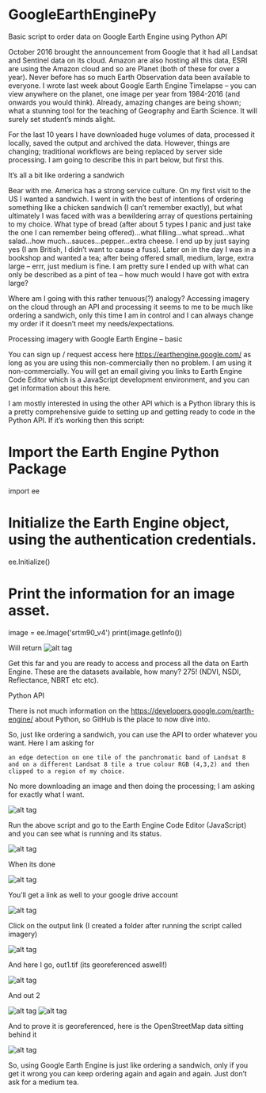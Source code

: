 # GoogleEarthEnginePy
Basic script to order data on Google Earth Engine using Python API

October 2016 brought the announcement from Google that it had all Landsat and Sentinel data on its cloud. Amazon are also hosting all this data, ESRI are using the Amazon cloud and so are Planet (both of these for over a year). Never before has so much Earth Observation data been available to everyone. I wrote last week about Google Earth Engine Timelapse – you can view anywhere on the planet, one image per year from 1984-2016 (and onwards you would think). Already, amazing changes are being shown; what a stunning tool for the teaching of Geography and Earth Science. It will surely set student’s minds alight.

For the last 10 years I have downloaded huge volumes of data, processed it locally, saved the output and archived the data. However, things are changing; traditional workflows are being replaced by server side processing. I am going to describe this in part below, but first this.

It’s all a bit like ordering a sandwich

Bear with me. America has a strong service culture. On my first visit to the US I wanted a sandwich. I went in with the best of intentions of ordering something like a chicken sandwich (I can’t remember exactly), but what ultimately I was faced with was a bewildering array of questions pertaining to my choice. What type of bread (after about 5 types I panic and just take the one I can remember being offered)…what filling…what spread…what salad…how much…sauces…pepper…extra cheese. I end up by just saying yes (I am British, I didn’t want to cause a fuss). Later on in the day I was in a bookshop and wanted a tea; after being offered small, medium, large, extra large – errr, just medium is fine. I am pretty sure I ended up with what can only be described as a pint of tea – how much would I have got with extra large?

Where am I going with this rather tenuous(?) analogy? Accessing imagery on the cloud through an API and processing it seems to me to be much like ordering a sandwich, only this time I am in control and I can always change my order if it doesn’t meet my needs/expectations.

Processing imagery with Google Earth Engine – basic

You can sign up / request access here https://earthengine.google.com/ as long as you are using this non-commercially then no problem. I am using it non-commercially. You will get an email giving you links to Earth Engine Code Editor which is a JavaScript development environment, and you can get information about this here.

I am mostly interested in using the other API which is a Python library this is a pretty comprehensive guide to setting up and getting ready to code in the Python API. If it’s working then this script:

# Import the Earth Engine Python Package
import ee

# Initialize the Earth Engine object, using the authentication credentials.
ee.Initialize()

# Print the information for an image asset.
image = ee.Image('srtm90_v4')
print(image.getInfo())

Will return
![alt tag](http://www.acgeospatial.co.uk/wp-content/uploads/2016/12/image1.png)

Get this far and you are ready to access and process all the data on Earth Engine. These are the datasets available, how many? 275! (NDVI, NSDI, Reflectance, NBRT etc etc).

Python API

There is not much information on the https://developers.google.com/earth-engine/ about Python, so GitHub is the place to now dive into.

So, just like ordering a sandwich, you can use the API to order whatever you want. Here I am asking for

    an edge detection on one tile of the panchromatic band of Landsat 8 and on a different Landsat 8 tile a true colour RGB (4,3,2) and then clipped to a region of my choice. 

No more downloading an image and then doing the processing; I am asking for exactly what I want.

![alt tag](http://www.acgeospatial.co.uk/wp-content/uploads/2016/12/image2-768x311.png)

Run the above script and go to the Earth Engine Code Editor (JavaScript) and you can see what is running and its status.

![alt tag](http://www.acgeospatial.co.uk/wp-content/uploads/2016/12/image3.png)

When its done

![alt tag](http://www.acgeospatial.co.uk/wp-content/uploads/2016/12/image4.png)

You’ll get a link as well to your google drive account

![alt tag](http://www.acgeospatial.co.uk/wp-content/uploads/2016/12/image5.png)

Click on the output link (I created a folder after running the script called imagery)

![alt tag](http://www.acgeospatial.co.uk/wp-content/uploads/2016/12/image6.png)

And here I go, out1.tif (its georeferenced aswell!)

![alt tag](http://www.acgeospatial.co.uk/wp-content/uploads/2016/12/image7-768x456.png)

And out 2

![alt tag](http://www.acgeospatial.co.uk/wp-content/uploads/2016/12/image8-768x456.png)
![alt tag](http://www.acgeospatial.co.uk/wp-content/uploads/2016/12/image9-768x456.png)

And to prove it is georeferenced, here is the OpenStreetMap data sitting behind it

![alt tag](http://www.acgeospatial.co.uk/wp-content/uploads/2016/12/image10-768x456.png)

So, using Google Earth Engine is just like ordering a sandwich, only if you get it wrong you can keep ordering again and again and again. Just don’t ask for a medium tea.
